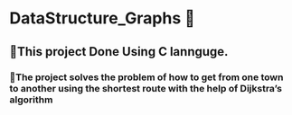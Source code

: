 # DataStructure_Graphs 📝
<h2> 📌This project Done Using C lannguge.</h2> 
<h3> 🌟The project solves the problem of how to get from one town to another using the shortest route with the help of Dijkstra’s algorithm</h3> 
